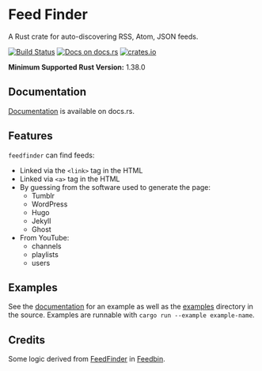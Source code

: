 # Feed Finder

A Rust crate for auto-discovering RSS, Atom, JSON feeds.

[![Build Status](https://travis-ci.org/wezm/feedfinder.svg?branch=master)](https://travis-ci.org/wezm/feedfinder)
[![Docs on docs.rs](https://docs.rs/feedfinder/badge.svg)][documentation]
[![crates.io](https://img.shields.io/crates/v/feedfinder.svg)](https://crates.io/crates/feedfinder)

**Minimum Supported Rust Version:** 1.38.0

## Documentation

[Documentation][documentation] is available on docs.rs.

## Features

`feedfinder` can find feeds:

* Linked via the `<link>` tag in the HTML
* Linked via `<a>` tag in the HTML
* By guessing from the software used to generate the page:
    * Tumblr
    * WordPress
    * Hugo
    * Jekyll
    * Ghost
* From YouTube:
    * channels
    * playlists
    * users

## Examples

See the [documentation] for an example as well as the [examples] directory in
the source. Examples are runnable with `cargo run --example example-name`.

## Credits

Some logic derived from [FeedFinder] in [Feedbin].

[FeedFinder]: https://github.com/feedbin/feedbin/blob/a748eb250ef1d02ecd5ee596bd5a94dac775fbd1/app/models/feed_finder.rb
[Feedbin]: https://feedbin.com/
[documentation]: https://docs.rs/crate/feedfinder/
[examples]: https://github.com/wezm/feedfinder/tree/master/examples
